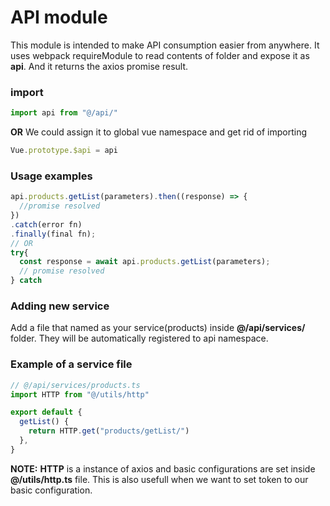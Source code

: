 # API module

This module is intended to make API consumption easier from anywhere. It uses webpack requireModule to read contents of folder and expose it as **api**. And it returns the axios promise result.

### **import**

```js
import api from "@/api/"
```

**OR** We could assign it to global vue namespace and get rid of importing

```js
Vue.prototype.$api = api
```

### **Usage examples**

```js
api.products.getList(parameters).then((response) => {
  //promise resolved
})
.catch(error fn)
.finally(final fn);
// OR
try{
  const response = await api.products.getList(parameters);
  // promise resolved
} catch
```

### **Adding new service**

Add a file that named as your service(products) inside **@/api/services/** folder.
They will be automatically registered to api namespace.

### **Example of a service file**

```js
// @/api/services/products.ts
import HTTP from "@/utils/http"

export default {
  getList() {
    return HTTP.get("products/getList/")
  },
}
```

**NOTE:** **HTTP** is a instance of axios and basic configurations are set inside **@/utils/http.ts** file. This is also usefull when we want to set token to our basic configuration.
